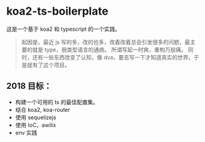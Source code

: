 # koa2-ts-boilerplate

这是一个基于 koa2 和 typescript 的一个实践。

> 起因是，最近 js 写的多，改的也多，改着改着总会引发很多的问题，最主要的就是 type，弱类型语言的通病。
> 所谓写起一时爽，重构万般痛。
> 同时，还有一些东西改变了认知，像 dva，要去写一下才知道真实的世界。于是就有了这个项目。


## 2018 目标：

- 构建一个可用的 ts 的最佳配置集。
- 结合 koa2, koa-router
- 使用 sequelizejs
- 使用 IoC，awilix
- env 实践



